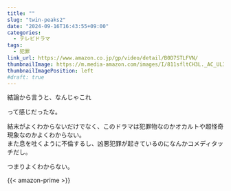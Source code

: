 ```yaml
---
title: ""
slug: "twin-peaks2"
date: "2024-09-16T16:43:55+09:00"
categories:
  - テレビドラマ
tags:
  - 犯罪 
link_url: https://www.amazon.co.jp/gp/video/detail/B0D7STLFVN/
thumbnailImage: https://m.media-amazon.com/images/I/811sfltCH3L._AC_UL320_.jpg
thumbnailImagePosition: left
#draft: true
---
```

結論から言うと、なんじゃこれ
<!--more-->
って感じだったな。

結末がよくわからないだけでなく、このドラマは犯罪物なのかオカルトや超怪奇現象なのかよくわからない。  
また息を吐くように不倫するし、凶悪犯罪が起きているのになんかコメディタッチだし。

つまりよくわからない。

{{< amazon-prime >}}
